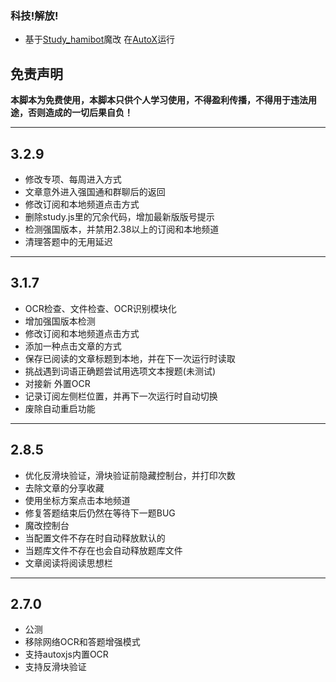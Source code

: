 ### 科技!解放!
- 基于[Study_hamibot](https://github.com/wangwang-code/Study_hamibot)魔改 在[AutoX](https://github.com/wangwang-code/AutoX)运行

## 免责声明

**本脚本为免费使用，本脚本只供个人学习使用，不得盈利传播，不得用于违法用途，否则造成的一切后果自负！**

----

## 3.2.9
- 修改专项、每周进入方式
- 文章意外进入强国通和群聊后的返回
- 修改订阅和本地频道点击方式
- 删除study.js里的冗余代码，增加最新版版号提示
- 检测强国版本，并禁用2.38以上的订阅和本地频道
- 清理答题中的无用延迟

----

## 3.1.7
- OCR检查、文件检查、OCR识别模块化
- 增加强国版本检测
- 修改订阅和本地频道点击方式
- 添加一种点击文章的方式
- 保存已阅读的文章标题到本地，并在下一次运行时读取
- 挑战遇到词语正确题尝试用选项文本搜题(未测试)
- 对接新 外置OCR
- 记录订阅左侧栏位置，并再下一次运行时自动切换
- 废除自动重启功能

----

## 2.8.5
- 优化反滑块验证，滑块验证前隐藏控制台，并打印次数
- 去除文章的分享收藏
- 使用坐标方案点击本地频道
- 修复答题结束后仍然在等待下一题BUG
- 魔改控制台
- 当配置文件不存在时自动释放默认的
- 当题库文件不存在也会自动释放题库文件 
- 文章阅读将阅读思想栏

----

## 2.7.0
- 公测
- 移除网络OCR和答题增强模式
- 支持autoxjs内置OCR
- 支持反滑块验证
